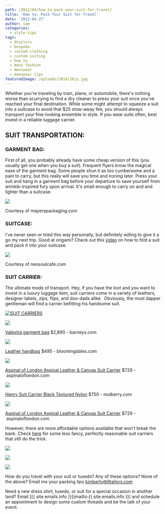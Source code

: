 ```yaml
---
path: /2012/04/how-to-pack-your-suit-for-travel/
title: 'How to: Pack Your Suit for Travel'
date: '2012-04-27'
author: sam
categories:
  - style-tips
tags:
  - 9tailors
  - bespoke
  - custom clothing
  - custom suiting
  - how to
  - mens fashion
  - menswear
  - menswear tips
featuredImage: /uploads/2014/10/p.jpg
---
```

Whether you're traveling by train, plane, or automobile, there's nothing worse than scurrying to find a dry cleaner to press your suit once you've reached your final destination. While some might attempt to squeeze a suit into a suitcase to avoid that $25 stow-away fee, you should always transport your fine-looking ensemble in style. If you wear suits often, best invest in a reliable luggage carrier.

## SUIT TRANSPORTATION:

### GARMENT BAG:

First of all, you probably already have some cheap version of this (you usually get one when you buy a suit). Frequent flyers know the magical ease of the garment bag. Some people shun it as too cumbersome and a pain to carry, but this really will save you time and ironing later. Press your suit and hang in a garment bag before your departure to save yourself from wrinkle-inspired fury upon arrival. It's small enough to carry on and and lighter than a suitcase.

[![](http://2.bp.blogspot.com/-Zuym15GFrsY/T5rC1H70u9I/AAAAAAAAAOE/q2j_hgpBaHE/s320/NWB_GarmentBagLR.jpg)](http://2.bp.blogspot.com/-Zuym15GFrsY/T5rC1H70u9I/AAAAAAAAAOE/q2j_hgpBaHE/s1600/NWB_GarmentBagLR.jpg)

Courtesy of mayerspackaging.com

### SUITCASE:

I've never seen or tried this way personally, but definitely willing to give it a go my next trip. Good at origami? Check out this [video](http://www.youtube.com/watch?v=oQJWLU8Yvdg&feature=related) on how to fold a suit and pack it into your suitcase.

[![](http://3.bp.blogspot.com/-ZSdkgWYXLC8/T5lGSym8J-I/AAAAAAAAANg/o04bGk02yaw/s320/valextra-suitcase-0409-lg.jpg)](http://3.bp.blogspot.com/-ZSdkgWYXLC8/T5lGSym8J-I/AAAAAAAAANg/o04bGk02yaw/s1600/valextra-suitcase-0409-lg.jpg)

Courtesy of neosoulcafe.com

### SUIT CARRIER:

The ultimate mode of transport. Hey, if you have the loot and you want to invest in a luxury luggage item, suit carriers come in a variety of leathers, designer labels, zips, flips, and doo-dads alike.  Obviously, the most dapper gentleman will find a carrier befitting his handsome suit.

[![SUIT CARRIERS](http://embed.polyvoreimg.com/cgi/img-set/cid/47853612/id/Y8UB44hIQtCHiKZrRWWnwg/size/y.jpg "SUIT CARRIERS")](http://www.polyvore.com/suit_carriers/set?.embedder=3494903&.svc=copypaste&id=47853612)

[![](http://ak2.polyvoreimg.com/cgi/img-thing/size/s/tid/41447986.jpg)](http://www.polyvore.com/cgi/thing.outbound?.embedder=3494903&.svc=copypaste&id=41447986)

[Valextra garment bag](http://www.polyvore.com/cgi/thing.outbound?.embedder=3494903&.svc=copypaste&id=41447986)
$2,890 - barneys.com

[![](http://ak2.polyvoreimg.com/cgi/img-thing/size/s/tid/45295796.jpg)](http://www.polyvore.com/cgi/thing.outbound?.embedder=3494903&.svc=copypaste&id=45295796)

[Leather handbag](http://www.polyvore.com/cgi/thing.outbound?.embedder=3494903&.svc=copypaste&id=45295796)
$495 - bloomingdales.com

[![](http://ak1.polyvoreimg.com/cgi/img-thing/size/s/tid/51819242.jpg)](http://www.polyvore.com/cgi/thing.outbound?.embedder=3494903&.svc=copypaste&id=51819242)

[Aspinal of London Aspinal Leather & Canvas Suit Carrier](http://www.polyvore.com/cgi/thing.outbound?.embedder=3494903&.svc=copypaste&id=51819242)
$729 - aspinaloflondon.com

[![](http://ak1.polyvoreimg.com/cgi/img-thing/size/s/tid/42929578.jpg)](http://www.polyvore.com/cgi/thing.outbound?.embedder=3494903&.svc=copypaste&id=42929578)

[Henry Suit Carrier Black Textured Nylon](http://www.polyvore.com/cgi/thing.outbound?.embedder=3494903&.svc=copypaste&id=42929578)
$750 - mulberry.com

[![](http://ak2.polyvoreimg.com/cgi/img-thing/size/s/tid/51819201.jpg)](http://www.polyvore.com/cgi/thing.outbound?.embedder=3494903&.svc=copypaste&id=51819201)

[Aspinal of London Aspinal Leather & Canvas Suit Carrier](http://www.polyvore.com/cgi/thing.outbound?.embedder=3494903&.svc=copypaste&id=51819201)
$729 - aspinaloflondon.com

However, there are more affordable options available that won't break the bank. Check [here](http://www.luggageonline.com/) for some less fancy, perfectly reasonable suit carriers that still do the trick.

[![](http://1.bp.blogspot.com/-4fvdBe88JpE/T5rBTbIoJJI/AAAAAAAAANs/9U-BJDrhH2I/s320/Screen+shot+2012-04-27+at+11.51.03+AM.png)](http://1.bp.blogspot.com/-4fvdBe88JpE/T5rBTbIoJJI/AAAAAAAAANs/9U-BJDrhH2I/s1600/Screen+shot+2012-04-27+at+11.51.03+AM.png)

[![](http://2.bp.blogspot.com/-7QwLC9I59Rk/T5rBT2g5c2I/AAAAAAAAAN0/49d1nCmbrPA/s320/Screen+shot+2012-04-27+at+11.51.43+AM.png)](http://2.bp.blogspot.com/-7QwLC9I59Rk/T5rBT2g5c2I/AAAAAAAAAN0/49d1nCmbrPA/s1600/Screen+shot+2012-04-27+at+11.51.43+AM.png)

[![](http://4.bp.blogspot.com/-LSMolePTvdI/T5rBUrXL-SI/AAAAAAAAAN8/9mTWuh19fIw/s320/Screen+shot+2012-04-27+at+11.52.15+AM.png)](http://4.bp.blogspot.com/-LSMolePTvdI/T5rBUrXL-SI/AAAAAAAAAN8/9mTWuh19fIw/s1600/Screen+shot+2012-04-27+at+11.52.15+AM.png)

How do you travel with your suit or tuxedo? Any of these options? None of the above? Email me your packing tips [kimberly@9tailors.com](mailto:kimberly@9tailors.com)

Need a new dress shirt, tuxedo, or suit for a special occasion in another land? Email [{{ site.emails.info }}](mailto:{{ site.emails.info }}) and schedule an appointment to design some custom threads and be the talk of your event.